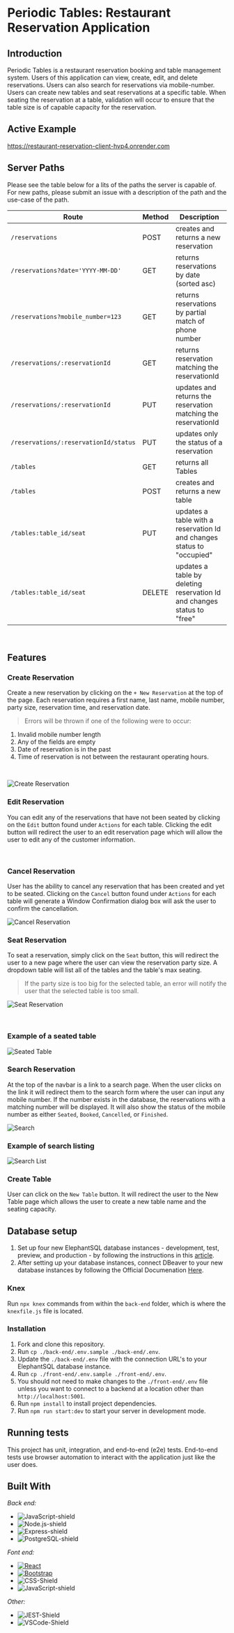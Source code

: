 # Periodic Tables: Restaurant Reservation Application

## Introduction
Periodic Tables is a restaurant reservation booking and table management system. Users of this application can view, create, edit, and delete reservations. Users can also search for reservations via mobile-number. Users can create new tables and seat reservations at a specific table. When seating the reservation at a table, validation will occur to ensure that the table size is of capable capacity for the reservation.


## Active Example

https://restaurant-reservation-client-hvp4.onrender.com

## Server Paths 
Please see the table below for a lits of the paths the server is capable of. For new paths, please submit an issue with a description of the path and the use-case of the path. 


| Route | Method |  Description |
| ----- | ------ |  ----------- |
| `/reservations` | POST| creates and returns a new reservation |
| `/reservations?date='YYYY-MM-DD'`| GET | returns reservations by date (sorted asc) |
| `/reservations?mobile_number=123` |GET | returns reservations by partial match of phone number |
| `/reservations/:reservationId` |GET| returns reservation matching the reservationId |
| `/reservations/:reservationId` |PUT| updates and returns the reservation matching the reservationId |
| `/reservations/:reservationId/status` |PUT | updates only the status of a reservation |
| `/tables` |GET | returns all Tables |
| `/tables` |POST| creates and returns a new table |
| `/tables:table_id/seat` |PUT| updates a table with a reservation Id and changes status to "occupied" |
| `/tables:table_id/seat` |DELETE | updates a table by deleting reservation Id and changes status to "free" |

<br />

## Features

### Create Reservation
Create a new reservation by clicking on the `+ New Reservation` at the top of the page. Each reservation requires a first name, last name, mobile number, party size, reservation time, and reservation date.
> Errors will be thrown if one of the following were to occur: 
1. Invalid mobile number length 
2. Any of the fields are empty 
3. Date of reservation is in the past 
4. Time of reservation is not between the restaurant operating hours.

<br />

![Create Reservation](/readMeAssets/CreateReservation.png)
### Edit Reservation
You can edit any of the reservations that have not been seated by clicking on the `Edit` button found under `Actions` for each table. Clicking the edit button will redirect the user to an edit reservation page which will allow the user to edit any of the customer information. 

<br />


### Cancel Reservation
User has the ability to cancel any reservation that has been created and yet to be seated. Clicking on the `Cancel` button found under `Actions` for each table will generate a Window Confirmation dialog box will ask the user to confirm the cancellation. 

![Cancel Reservation](/readMeAssets/CancelReservationConfirmation.png)

### Seat Reservation
To seat a reservation, simply click on the `Seat` button, this will redirect the user to a new page where the user can view the reservation party size. A dropdown table will list all of the tables and the table's max seating. 

>If the party size is too big for the selected table, an error will notify the user that the selected table is too small.

![Seat Reservation](/readMeAssets/SeatReservationOptions.png)

<br />

### Example of a seated table
![Seated Table](/readMeAssets/SeatedTableExample.png)

### Search Reservation
At the top of the navbar is a link to a search page. When the user clicks on the link it will redirect them to the search form where the user can input any mobile number. If the number exists in the database, the reservations with a matching number will be displayed. It will also show the status of the mobile number as either `Seated`, `Booked`, `Cancelled`, or `Finished`.

![Search](/readMeAssets/SearchReservations.png)

### Example of search listing
![Search List](/readMeAssets/SearchReservationsResults.png)


### Create Table
User can click on the `New Table` button. It will redirect the user to the New Table page which allows the user to create a new table name and the seating capacity. 


## Database setup
1. Set up four new ElephantSQL database instances - development, test, preview, and production - by following the instructions in this [article](https://medium.com/@noogetz/how-to-setup-a-database-with-elephantsql-7d87ea9953d0).
2. After setting up your database instances, connect DBeaver to your new database instances by following the Official Documenation [Here](https://dbeaver.com/docs/wiki/Create-Connection/).

### Knex 
Run `npx knex` commands from within the `back-end` folder, which is where the `knexfile.js` file is located. 

### Installation <a name="installation">
1. Fork and clone this repository.
2. Run `cp ./back-end/.env.sample ./back-end/.env`.
3. Update the `./back-end/.env` file with the connection URL's to your ElephantSQL database instance.
4. Run `cp ./front-end/.env.sample ./front-end/.env`.
5. You should not need to make changes to the `./front-end/.env` file unless you want to connect to a backend at a location other than `http://localhost:5001`.
6. Run `npm install` to install project dependencies.
7. Run `npm run start:dev` to start your server in development mode.

## Running tests
This project has unit, integration, and end-to-end (e2e) tests. 
End-to-end tests use browser automation to interact with the application just like the user does.

## Built With
_Back end:_
* ![JavaScript-shield]
* ![Node.js-shield]
* ![Express-shield]
* ![PostgreSQL-shield]

_Font end:_
* [![React][React.js]][React-url]
* [![Bootstrap][Bootstrap.com]][Bootstrap-url]
* ![CSS-Shield]
* ![JavaScript-shield]

_Other:_
* ![JEST-Shield]
* ![VSCode-Shield]


<!-- MARKDOWN LINKS & IMAGES -->
<!-- https://www.markdownguide.org/basic-syntax/#reference-style-links -->

[React.js]: https://img.shields.io/badge/React-20232A?style=for-the-badge&logo=react&logoColor=61DAFB
[React-url]: https://reactjs.org/
[Bootstrap.com]: https://img.shields.io/badge/Bootstrap-563D7C?style=for-the-badge&logo=bootstrap&logoColor=white
[Bootstrap-url]: https://getbootstrap.com
[JavaScript-shield]: https://img.shields.io/badge/JavaScript-F7DF1E?style=for-the-badge&logo=javascript&logoColor=black
[Node.js-shield]: https://img.shields.io/badge/Node.js-43853D?style=for-the-badge&logo=node.js&logoColor=white
[Express-shield]: https://img.shields.io/badge/Express.js-404D59?style=for-the-badge
[PostgreSQL-shield]: https://img.shields.io/badge/PostgreSQL-316192?style=for-the-badge&logo=postgresql&logoColor=white
[CSS-Shield]: https://img.shields.io/badge/CSS-239120?&style=for-the-badge&logo=css3&logoColor=white
[JEST-Shield]: https://img.shields.io/badge/Jest-323330?style=for-the-badge&logo=Jest&logoColor=white
[VSCode-Shield]: https://img.shields.io/badge/Visual_Studio-5C2D91?style=for-the-badge&logo=visual%20studio&logoColor=white
